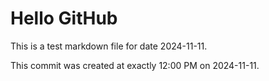 # Hello GitHub
This is a test markdown file for date 2024-11-11.

This commit was created at exactly 12:00 PM on 2024-11-11.
